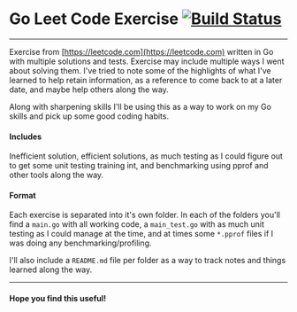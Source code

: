 # Go Leet Code Exercise [![Build Status](https://api.travis-ci.org/arian-amador/GoLeetCode.svg)](https://travis-ci.org/arian-amador/GoLeetCode)

---

Exercise from [https://leetcode.com](https://leetcode.com) written in Go with multiple solutions and tests. Exercise may include multiple ways I went about solving them. I've tried to note some of the highlights of what I've learned to help retain information, as a reference to come back to at a later date, and maybe help others along the way.

Along with sharpening skills I'll be using this as a way to work on my Go skills and pick up some good coding habits.

#### Includes

Inefficient solution, efficient solutions, as much testing as I could figure out to get some unit testing training int, and benchmarking using pprof and other tools along the way.

#### Format

Each exercise is separated into it's own folder. In each of the folders you'll find a `main.go` with all working code, a `main_test.go` with as much unit testing as I could manage at the time, and at times some `*.pprof` files if I was doing any benchmarking/profiling.

I'll also include a `README.md` file per folder as a way to track notes and things learned along the way.

---

#### Hope you find this useful!

